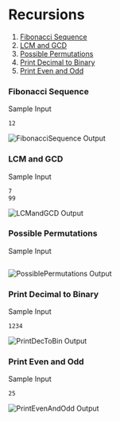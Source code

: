 # Recursions

1.  [Fibonacci Sequence](https://github.com/quintanillach/mssa-sample-portfolio/tree/master/src/Recursions#fibonacci-sequence)
2.  [LCM and GCD](https://github.com/quintanillach/mssa-sample-portfolio/tree/master/src/Recursions#lcm-and-gcd)
3.  [Possible Permutations](https://github.com/quintanillach/mssa-sample-portfolio/tree/master/src/Recursions#possible-permutations)
4.  [Print Decimal to Binary](https://github.com/quintanillach/mssa-sample-portfolio/tree/master/src/Recursions#print-decimal-to-binary)
5.  [Print Even and Odd](https://github.com/quintanillach/mssa-sample-portfolio/tree/master/src/Recursions#print-even-and-odd)

### Fibonacci Sequence


Sample Input

```
12
```

![FibonacciSequence Output](https://github.com/quintanillach/mssa-sample-portfolio/blob/master/img/FibonacciSequence.PNG)

### LCM and GCD


Sample Input

```
7
99
```

![LCMandGCD Output](https://github.com/quintanillach/mssa-sample-portfolio/blob/master/img/LCMandGCD.PNG)

### Possible Permutations


Sample Input

```

```

![PossiblePermutations Output](https://github.com/quintanillach/mssa-sample-portfolio/blob/master/img/PossiblePermutations.PNG)

### Print Decimal to Binary


Sample Input

```
1234
```

![PrintDecToBin Output](https://github.com/quintanillach/mssa-sample-portfolio/blob/master/img/PrintDecToBin.PNG)

### Print Even and Odd


Sample Input

```
25
```

![PrintEvenAndOdd Output](https://github.com/quintanillach/mssa-sample-portfolio/blob/master/img/PrintEvenAndOdd.PNG)
